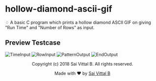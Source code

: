 # hollow-diamond-ascii-gif
♢ A basic C program which prints a hollow diamond ASCII GIF on giving "Run Time" and "Number of Rows" as input.

## Preview Testcase

![TimeInput](https://user-images.githubusercontent.com/36305142/51988332-6c458580-24ca-11e9-8fbd-10c1b0f68fe7.png)
![RowInput](https://user-images.githubusercontent.com/36305142/51988333-6cde1c00-24ca-11e9-9062-140269211400.png)
![PatternOutput](https://user-images.githubusercontent.com/36305142/51988334-6e0f4900-24ca-11e9-99ed-7f36f290b024.png)
![EndOutput](https://user-images.githubusercontent.com/36305142/51988340-6f407600-24ca-11e9-85d6-285dbd276663.png)

<p align="center"> Copyright (c) 2018 Sai Vittal B. All rights reserved.</p>
<p align="center"> Made with ❤ by <a href="https://github.com/saivittalb">Sai Vittal B</a></p>

